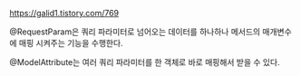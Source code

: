 
https://galid1.tistory.com/769

@RequestParam은 쿼리 파라미터로 넘어오는 데이터를 하나하나 메서드의 매개변수에 매핑 시켜주는 기능을 수행한다.

@ModelAttribute는 여러 쿼리 파라미터를 한 객체로 바로 매핑해서 받을 수 있다.

